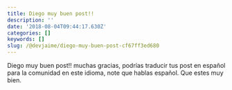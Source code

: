 ```yaml
---
title: Diego muy buen post!!
description: ''
date: '2018-08-04T09:44:17.630Z'
categories: []
keywords: []
slug: /@devjaime/diego-muy-buen-post-cf67ff3ed680
---
```


Diego muy buen post!! muchas gracias, podrías traducir tus post en español para la comunidad en este idioma, note que hablas español. Que estes muy bien.